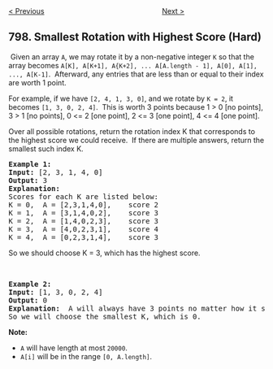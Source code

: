 <!--|This file generated by command(leetcode description); DO NOT EDIT.    |-->
<!--+----------------------------------------------------------------------+-->
<!--|@author    Openset <openset.wang@gmail.com>                           |-->
<!--|@link      https://github.com/openset                                 |-->
<!--|@home      https://github.com/openset/leetcode                        |-->
<!--+----------------------------------------------------------------------+-->

[< Previous](https://github.com/openset/leetcode/tree/master/problems/all-paths-from-source-to-target "All Paths From Source to Target")
　　　　　　　　　　　　　　　　
[Next >](https://github.com/openset/leetcode/tree/master/problems/champagne-tower "Champagne Tower")

## 798. Smallest Rotation with Highest Score (Hard)

<p>&nbsp;Given an array <code>A</code>, we may rotate it by a non-negative integer <code>K</code> so that the array becomes <code>A[K], A[K+1], A{K+2], ... A[A.length - 1], A[0], A[1], ..., A[K-1]</code>.&nbsp; Afterward, any entries that are less than or equal to their index are worth 1 point.&nbsp;</p>

<p>For example, if we have <code>[2, 4, 1, 3, 0]</code>, and we rotate by <code>K = 2</code>, it becomes <code>[1, 3, 0, 2, 4]</code>.&nbsp; This is worth 3 points because 1 &gt; 0 [no points], 3 &gt; 1 [no points], 0 &lt;= 2 [one point], 2 &lt;= 3 [one point], 4 &lt;= 4 [one point].</p>

<p>Over all possible rotations, return the rotation index K that corresponds to the highest score we could receive.&nbsp; If there are multiple answers, return the smallest such index K.</p>

<pre>
<strong>Example 1:</strong>
<strong>Input:</strong> [2, 3, 1, 4, 0]
<strong>Output:</strong> 3
<strong>Explanation: </strong> 
Scores for each K are listed below: 
K = 0,  A = [2,3,1,4,0],    score 2
K = 1,  A = [3,1,4,0,2],    score 3
K = 2,  A = [1,4,0,2,3],    score 3
K = 3,  A = [4,0,2,3,1],    score 4
K = 4,  A = [0,2,3,1,4],    score 3
</pre>

<p>So we should choose K = 3, which has the highest score.</p>

<p>&nbsp;</p>

<pre>
<strong>Example 2:</strong>
<strong>Input:</strong> [1, 3, 0, 2, 4]
<strong>Output:</strong> 0
<strong>Explanation: </strong> A will always have 3 points no matter how it shifts.
So we will choose the smallest K, which is 0.
</pre>

<p><strong>Note:</strong></p>

<ul>
	<li><code>A</code>&nbsp;will have&nbsp;length at most <code>20000</code>.</li>
	<li><code>A[i]</code> will be in the range <code>[0, A.length]</code>.</li>
</ul>

